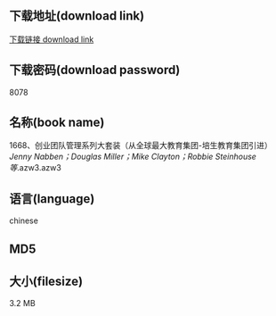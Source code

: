## 下载地址(download link)
[下载链接 download link](https://tutu365.netlify.app/?s=1668%E3%80%81%E5%88%9B%E4%B8%9A%E5%9B%A2%E9%98%9F%E7%AE%A1%E7%90%86%E7%B3%BB%E5%88%97%E5%A4%A7%E5%A5%97%E8%A3%85%EF%BC%88%E4%BB%8E%E5%85%A8%E7%90%83%E6%9C%80%E5%A4%A7%E6%95%99%E8%82%B2%E9%9B%86%E5%9B%A2-%E5%9F%B9%E7%94%9F%E6%95%99%E8%82%B2%E9%9B%86%E5%9B%A2%E5%BC%95%E8%BF%9B%EF%BC%89_Jenny+Nabben%EF%BC%9BDouglas+Miller%EF%BC%9BMike+Clayton%EF%BC%9BRobbie+Steinhouse%E7%AD%89_.azw3)

## 下载密码(download password)
8078

## 名称(book name)
1668、创业团队管理系列大套装（从全球最大教育集团-培生教育集团引进）_Jenny Nabben；Douglas Miller；Mike Clayton；Robbie Steinhouse等_.azw3.azw3

## 语言(language)
chinese

## MD5


## 大小(filesize)
3.2 MB
